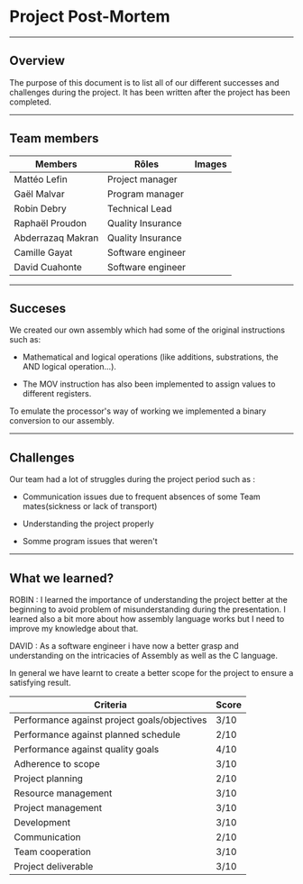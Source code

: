 # Project Post-Mortem

---

## Overview

The purpose of this document is to list all of our different successes and
challenges during the project. It has been written after the project has been completed.

---

## Team members

| Members           | Rôles             | Images |
| ----------------- | ----------------- | ------ |
| Mattéo Lefin      | Project manager   |        |
| Gaël Malvar       | Program manager   |        |
| Robin Debry       | Technical Lead    |        |
| Raphaël Proudon   | Quality Insurance |        |
| Abderrazaq Makran | Quality Insurance |        |
| Camille Gayat     | Software engineer |        |
| David Cuahonte    | Software engineer |        |

---

## Succeses

We created our own assembly which had some of the original instructions such as:

- Mathematical and logical operations (like additions, substrations, the AND logical operation...).

- The MOV instruction has also been implemented to assign values to different registers.

To emulate the processor's way of working we implemented a binary conversion to our assembly.

---

## Challenges

Our team had a lot of struggles during the project period such as :

- Communication issues due to frequent absences of some Team mates(sickness or lack of transport)

- Understanding the project properly

- Somme program issues that weren't

---

## What we learned?

ROBIN :
I learned the importance of understanding the project better at the beginning to avoid problem of misunderstanding during the presentation.
I learned also a bit more about how assembly language works but I need to improve my knowledge about that.

DAVID :
As a software engineer i have now a better grasp and understanding on the intricacies of Assembly as well as the C language.

In general we have learnt to create a better scope for the project to ensure a satisfying result.

| Criteria                                     | Score |
| -------------------------------------------- | ----- |
| Performance against project goals/objectives | 3/10  |
| Performance against planned schedule         | 2/10  |
| Performance against quality goals            | 4/10  |
| Adherence to scope                           | 3/10  |
| Project planning                             | 2/10  |
| Resource management                          | 3/10  |
| Project management                           | 3/10  |
| Development                                  | 3/10  |
| Communication                                | 2/10  |
| Team cooperation                             | 3/10  |
| Project deliverable                          | 3/10  |
